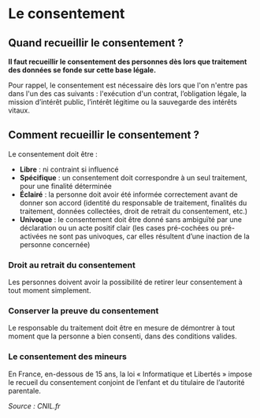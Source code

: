 # Le consentement

## Quand recueillir le consentement ?

**Il faut recueillir le consentement des personnes dès lors que traitement des données se fonde sur cette base légale.**

Pour rappel, le consentement est nécessaire dès lors que l'on n'entre pas dans l'un des cas suivants : l'exécution d'un contrat, l’obligation légale, la mission d’intérêt public, l’intérêt légitime ou la sauvegarde des intérêts vitaux.

## Comment recueillir le consentement ?

Le consentement doit être :

- **Libre** : ni contraint si influencé
- **Spécifique** : un consentement doit correspondre à un seul traitement, pour une finalité déterminée 
- **Éclairé** : la personne doit avoir été informée correctement avant de donner son accord (identité du responsable de traitement, finalités du traitement, données collectées, droit de retrait du consentement, etc.)
- **Univoque** : le consentement doit être donné sans ambiguïté par une déclaration ou un acte positif clair (les cases pré-cochées ou pré-activées ne sont pas univoques, car elles résultent d’une inaction de la personne concernée)

### Droit au retrait du consentement

Les personnes doivent avoir la possibilité de retirer leur consentement à tout moment simplement.

### Conserver la preuve du consentement

Le responsable du traitement doit être en mesure de démontrer à tout moment que la personne a bien consenti, dans des conditions valides.

### Le consentement des mineurs

En France, en-dessous de 15 ans, la loi « Informatique et Libertés » impose le recueil du consentement conjoint de l’enfant et du titulaire de l’autorité parentale.

*Source : CNIL.fr*